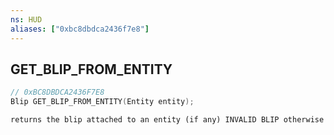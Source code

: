 ```yaml
---
ns: HUD
aliases: ["0xbc8dbdca2436f7e8"]
---
```

## GET_BLIP_FROM_ENTITY

```c
// 0xBC8DBDCA2436F7E8
Blip GET_BLIP_FROM_ENTITY(Entity entity);
```

```
returns the blip attached to an entity (if any) INVALID BLIP otherwise
```
